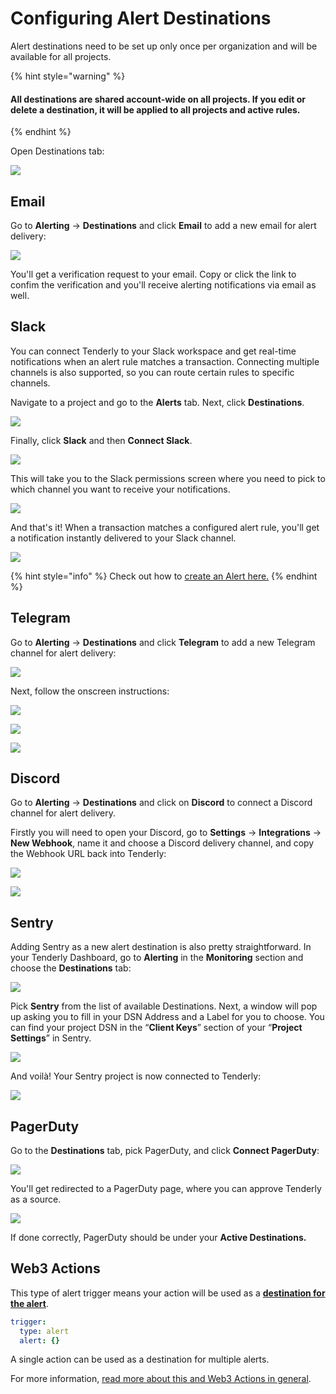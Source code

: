 # Configuring Alert Destinations

Alert destinations need to be set up only once per organization and will be available for all projects.

{% hint style="warning" %}
#### All destinations are shared account-wide on all projects. If you edit or delete a destination, it will be applied to all projects and active rules.
{% endhint %}

Open Destinations tab:

![](<../../../.gitbook/assets/Configuring Alert Destinations.png>)

## Email

Go to **Alerting** -> **Destinations** and click **Email** to add a new email for alert delivery:

![](<../../../.gitbook/assets/Configuring Alert Destinations - Email.png>)

You'll get a verification request to your email. Copy or click the link to confim the verification and you'll receive alerting notifications via email as well.

## Slack

You can connect Tenderly to your Slack workspace and get real-time notifications when an alert rule matches a transaction. Connecting multiple channels is also supported, so you can route certain rules to specific channels.

Navigate to a project and go to the **Alerts** tab. Next, click **Destinations**.

![](<../../../.gitbook/assets/preview.tenderly.dev\_project\_uber-cool-project\_alerts\_destinations (1).png>)

Finally, click **Slack** and then **Connect Slack**.

![](<../../../.gitbook/assets/Configuring Alert Destinations - Slack.png>)

This will take you to the Slack permissions screen where you need to pick to which channel you want to receive your notifications.

![](../../../.gitbook/assets/screen-shot-2019-09-02-at-11.42.40.png)

And that's it! When a transaction matches a configured alert rule, you'll get a notification instantly delivered to your Slack channel.

![](../../../.gitbook/assets/screen-shot-2019-08-30-at-13.08.01.png)

{% hint style="info" %}
Check out how to [create an Alert here.](../../creating-an-alert/)
{% endhint %}

## Telegram

Go to **Alerting** -> **Destinations** and click **Telegram** to add a new Telegram channel for alert delivery:

![](<../../../.gitbook/assets/Configuring Alert Destinations - Telegram 1.png>)

Next, follow the onscreen instructions:

![](<../../../.gitbook/assets/Configuring Alert Destinations - Telegram  2.png>)

![](<../../../.gitbook/assets/Configuring Alert Destinations - Telegram 3.png>)

![](<../../../.gitbook/assets/Configuring Alert Destinations - Telegram 4.png>)

## Discord

Go to **Alerting** -> **Destinations** and click on **Discord** to connect a Discord channel for alert delivery.&#x20;

Firstly you will need to open your Discord, go to **Settings** -> **Integrations** -> **New Webhook**, name it and choose a Discord delivery channel, and copy the Webhook URL back into Tenderly:

![](<../../../.gitbook/assets/Screenshot 2021-10-15 at 11.07.45.png>)

![](<../../../.gitbook/assets/Screenshot 2021-10-15 at 11.08.46.png>)

## Sentry

Adding Sentry as a new alert destination is also pretty straightforward. In your Tenderly Dashboard, go to **Alerting** in the **Monitoring** section and choose the **Destinations** tab:

![](<../../../.gitbook/assets/image (43).png>)

Pick **Sentry** from the list of available Destinations. Next, a window will pop up asking you to fill in your DSN Address and a Label for you to choose. You can find your project DSN in the “**Client Keys**” section of your “**Project Settings**” in Sentry.

![](<../../../.gitbook/assets/Configuring Alert Destinations - Sentry.png>)

And voilà! Your Sentry project is now connected to Tenderly:

![](<../../../.gitbook/assets/image (41).png>)

## PagerDuty

Go to the **Destinations** tab, pick PagerDuty, and click **Connect PagerDuty**:

![](<../../../.gitbook/assets/Configuring Alert Destinations - PagerDuty.png>)

You'll get redirected to a PagerDuty page, where you can approve Tenderly as a source.

![](<../../../.gitbook/assets/image (36).png>)

If done correctly, PagerDuty should be under your **Active Destinations.**

## **Web3 Actions**

This type of alert trigger means your action will be used as a [**destination for the alert**](../../creating-an-alert/).

```yaml
trigger:
  type: alert
  alert: {}
```

A single action can be used as a destination for multiple alerts.

For more information, [read more about this and Web3 Actions in general](broken-reference).

